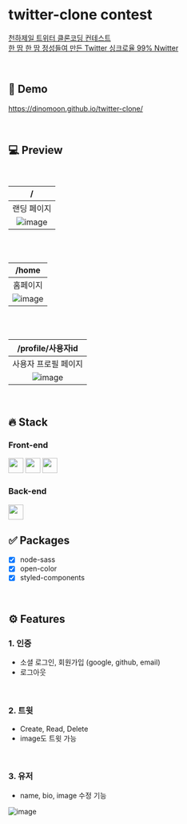 # twitter-clone contest

[천하제일 트위터 클론코딩 컨테스트](https://nomadcoders.co/community/thread/1277)
<br>
[한 땀 한 땀 정성들여 만든 Twitter 싱크로율 99% Nwitter](https://nomadcoders.co/community/thread/1166)

<br>

## 🔗 Demo

https://dinomoon.github.io/twitter-clone/

<br>

## 💻 Preview

<br>

|                                                        /                                                        |
| :-------------------------------------------------------------------------------------------------------------: |
|                                                   랜딩 페이지                                                   |
| ![image](https://user-images.githubusercontent.com/42693257/138043917-ee2142cb-da22-4e0f-b506-c8ee6a473856.png) |

<br>
<br>

|                                                      /home                                                      |
| :-------------------------------------------------------------------------------------------------------------: |
|                                                    홈페이지                                                     |
| ![image](https://user-images.githubusercontent.com/42693257/138044055-38e1fa2e-04c8-443f-84a2-e79496e05f66.png) |

<br>
<br>

|                                                /profile/사용자id                                                |
| :-------------------------------------------------------------------------------------------------------------: |
|                                              사용자 프로필 페이지                                               |
| ![image](https://user-images.githubusercontent.com/42693257/138044378-12768521-dff8-4383-8864-8bd769e43462.png) |

<br>

## 🔥 Stack

### Front-end

<img height="30" src="https://img.shields.io/badge/React-black?style=for-the-badge&logo=React&logoColor=#61DAFB"/> <img height="30" src="https://img.shields.io/badge/Javascript-black?style=for-the-badge&logo=Javascript&logoColor=F7DF1E"/>
<img height="30" src="https://img.shields.io/badge/Styled components-black?style=for-the-badge&logo=styled-components&logoColor=DB7093"/>

### Back-end

<img height="30" src="https://img.shields.io/badge/Firebase-black?style=for-the-badge&logo=Firebase&logoColor=FFCA28"/>

<br>

## ✅ Packages

- [x] node-sass
- [x] open-color
- [x] styled-components

<br>

## ⚙ Features

### 1. 인증

- 소셜 로그인, 회원가입 (google, github, email)
- 로그아웃

<br>

### 2. 트윗

- Create, Read, Delete
- image도 트윗 가능

<br>

### 3. 유저

- name, bio, image 수정 기능

![image](https://user-images.githubusercontent.com/42693257/138046819-71568a80-2926-4d3d-9783-d313d20f1755.png)
